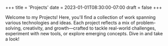 +++
title = 'Projects'
date = 2023-01-01T08:30:00-07:00
draft = false
+++

Welcome to my Projects! Here, you'll find a collection of work spanning various technologies and ideas. Each project reflects a mix of problem-solving, creativity, and growth—crafted to tackle real-world challenges, experiment with new tools, or explore emerging concepts. Dive in and take a look!